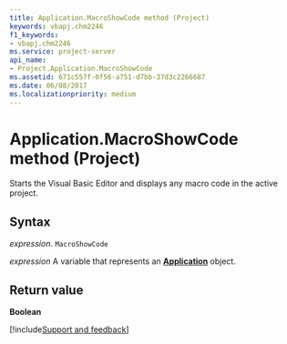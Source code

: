 ```yaml
---
title: Application.MacroShowCode method (Project)
keywords: vbapj.chm2246
f1_keywords:
- vbapj.chm2246
ms.service: project-server
api_name:
- Project.Application.MacroShowCode
ms.assetid: 671c557f-0f56-a751-d7bb-37d3c2266687
ms.date: 06/08/2017
ms.localizationpriority: medium
---
```



# Application.MacroShowCode method (Project)

Starts the Visual Basic Editor and displays any macro code in the active project.


## Syntax

_expression_. `MacroShowCode`

_expression_ A variable that represents an **[Application](Project.Application.md)** object.


## Return value

 **Boolean**

[!include[Support and feedback](~/includes/feedback-boilerplate.md)]